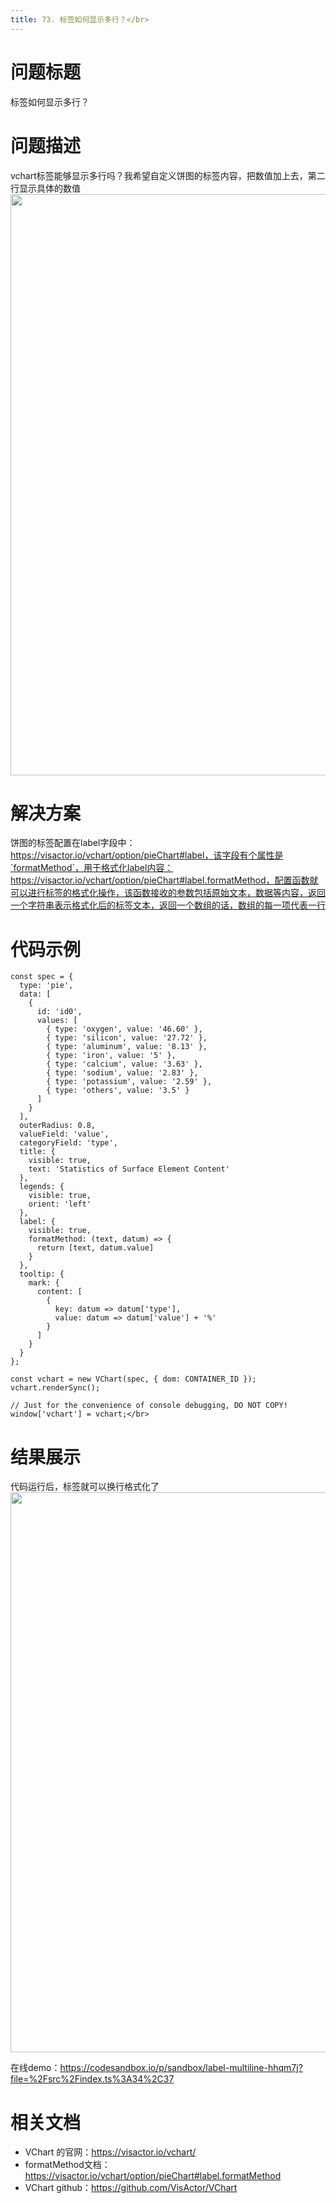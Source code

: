 ```yaml
---
title: 73. 标签如何显示多行？</br>
---
```

# 问题标题

标签如何显示多行？</br>
# 问题描述

vchart标签能够显示多行吗？我希望自定义饼图的标签内容，把数值加上去，第二行显示具体的数值</br>
<img src='https://cdn.jsdelivr.net/gh/xuanhun/articles/visactor/img/WHdWbuk0RoWp81x6EiGcgtgfn2f.gif' alt='' width='1306' height='930'>

# 解决方案

饼图的标签配置在label字段中：https://visactor.io/vchart/option/pieChart#label，该字段有个属性是`formatMethod`，用于格式化label内容：https://visactor.io/vchart/option/pieChart#label.formatMethod，配置函数就可以进行标签的格式化操作，该函数接收的参数包括原始文本，数据等内容，返回一个字符串表示格式化后的标签文本，返回一个数组的话，数组的每一项代表一行</br>
# 代码示例  

```
const spec = {
  type: 'pie',
  data: [
    {
      id: 'id0',
      values: [
        { type: 'oxygen', value: '46.60' },
        { type: 'silicon', value: '27.72' },
        { type: 'aluminum', value: '8.13' },
        { type: 'iron', value: '5' },
        { type: 'calcium', value: '3.63' },
        { type: 'sodium', value: '2.83' },
        { type: 'potassium', value: '2.59' },
        { type: 'others', value: '3.5' }
      ]
    }
  ],
  outerRadius: 0.8,
  valueField: 'value',
  categoryField: 'type',
  title: {
    visible: true,
    text: 'Statistics of Surface Element Content'
  },
  legends: {
    visible: true,
    orient: 'left'
  },
  label: {
    visible: true,
    formatMethod: (text, datum) => {
      return [text, datum.value]
    }
  },
  tooltip: {
    mark: {
      content: [
        {
          key: datum => datum['type'],
          value: datum => datum['value'] + '%'
        }
      ]
    }
  }
};

const vchart = new VChart(spec, { dom: CONTAINER_ID });
vchart.renderSync();

// Just for the convenience of console debugging, DO NOT COPY!
window['vchart'] = vchart;</br>
```
# 结果展示

代码运行后，标签就可以换行格式化了</br>
<img src='https://cdn.jsdelivr.net/gh/xuanhun/articles/visactor/img/GMGgb8joSolAsnxVYIHc87HangP.gif' alt='' width='1266' height='896'>

在线demo：https://codesandbox.io/p/sandbox/label-multiline-hhqm7j?file=%2Fsrc%2Findex.ts%3A34%2C37</br>
# 相关文档

*  VChart 的官网：https://visactor.io/vchart/</br>
*  formatMethod文档：https://visactor.io/vchart/option/pieChart#label.formatMethod</br>
*  VChart github：https://github.com/VisActor/VChart</br>